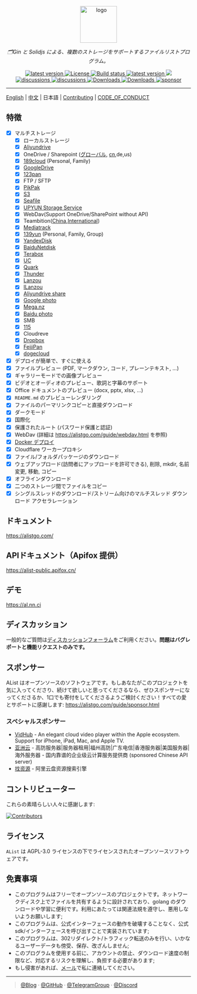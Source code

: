 <div align="center">
  <a href="https://alistgo.com"><img width="100px" alt="logo" src="https://cdn.jsdelivr.net/gh/alist-org/logo@main/logo.svg"/></a>
  <p><em>🗂️Gin と Solidjs による、複数のストレージをサポートするファイルリストプログラム。</em></p>
<div>
  <a href="https://goreportcard.com/report/github.com/alist-org/alist/v3">
    <img src="https://goreportcard.com/badge/github.com/alist-org/alist/v3" alt="latest version" />
  </a>
  <a href="https://github.com/alist-org/alist/blob/main/LICENSE">
    <img src="https://img.shields.io/github/license/Xhofe/alist" alt="License" />
  </a>
  <a href="https://github.com/alist-org/alist/actions?query=workflow%3ABuild">
    <img src="https://img.shields.io/github/actions/workflow/status/Xhofe/alist/build.yml?branch=main" alt="Build status" />
  </a>
  <a href="https://github.com/alist-org/alist/releases">
    <img src="https://img.shields.io/github/release/Xhofe/alist" alt="latest version" />
  </a>
  <a title="Crowdin" target="_blank" href="https://crwd.in/alist">
    <img src="https://badges.crowdin.net/alist/localized.svg">
  </a>
</div>
<div>
  <a href="https://github.com/alist-org/alist/discussions">
    <img src="https://img.shields.io/github/discussions/Xhofe/alist?color=%23ED8936" alt="discussions" />
  </a>
  <a href="https://discord.gg/F4ymsH4xv2">
    <img src="https://img.shields.io/discord/1018870125102895134?logo=discord" alt="discussions" />
  </a>
  <a href="https://github.com/alist-org/alist/releases">
    <img src="https://img.shields.io/github/downloads/Xhofe/alist/total?color=%239F7AEA&logo=github" alt="Downloads" />
  </a>
  <a href="https://hub.docker.com/r/xhofe/alist">
    <img src="https://img.shields.io/docker/pulls/xhofe/alist?color=%2348BB78&logo=docker&label=pulls" alt="Downloads" />
  </a>
  <a href="https://alistgo.com/guide/sponsor.html">
    <img src="https://img.shields.io/badge/%24-sponsor-F87171.svg" alt="sponsor" />
  </a>
</div>
</div>

---

[English](./README.md) | [中文](./README_cn.md) | 日本語 | [Contributing](./CONTRIBUTING.md) | [CODE_OF_CONDUCT](./CODE_OF_CONDUCT.md)

## 特徴

- [x] マルチストレージ
    - [x] ローカルストレージ
    - [x] [Aliyundrive](https://www.alipan.com/)
    - [x] OneDrive / Sharepoint ([グローバル](https://www.office.com/), [cn](https://portal.partner.microsoftonline.cn),de,us)
    - [x] [189cloud](https://cloud.189.cn) (Personal, Family)
    - [x] [GoogleDrive](https://drive.google.com/)
    - [x] [123pan](https://www.123pan.com/)
    - [x] FTP / SFTP
    - [x] [PikPak](https://www.mypikpak.com/)
    - [x] [S3](https://aws.amazon.com/s3/)
    - [x] [Seafile](https://seafile.com/)
    - [x] [UPYUN Storage Service](https://www.upyun.com/products/file-storage)
    - [x] WebDav(Support OneDrive/SharePoint without API)
    - [x] Teambition([China](https://www.teambition.com/ ),[International](https://us.teambition.com/ ))
    - [x] [Mediatrack](https://www.mediatrack.cn/)
    - [x] [139yun](https://yun.139.com/) (Personal, Family, Group)
    - [x] [YandexDisk](https://disk.yandex.com/)
    - [x] [BaiduNetdisk](http://pan.baidu.com/)
    - [x] [Terabox](https://www.terabox.com/main)
    - [x] [UC](https://drive.uc.cn)
    - [x] [Quark](https://pan.quark.cn)
    - [x] [Thunder](https://pan.xunlei.com)
    - [x] [Lanzou](https://www.lanzou.com/)
    - [x] [ILanzou](https://www.ilanzou.com/)
    - [x] [Aliyundrive share](https://www.alipan.com/)
    - [x] [Google photo](https://photos.google.com/)
    - [x] [Mega.nz](https://mega.nz)
    - [x] [Baidu photo](https://photo.baidu.com/)
    - [x] SMB
    - [x] [115](https://115.com/)
    - [X] Cloudreve
    - [x] [Dropbox](https://www.dropbox.com/)
    - [x] [FeijiPan](https://www.feijipan.com/)
    - [x] [dogecloud](https://www.dogecloud.com/product/oss)
- [x] デプロイが簡単で、すぐに使える
- [x] ファイルプレビュー (PDF, マークダウン, コード, プレーンテキスト, ...)
- [x] ギャラリーモードでの画像プレビュー
- [x] ビデオとオーディオのプレビュー、歌詞と字幕のサポート
- [x] Office ドキュメントのプレビュー (docx, pptx, xlsx, ...)
- [x] `README.md` のプレビューレンダリング
- [x] ファイルのパーマリンクコピーと直接ダウンロード
- [x] ダークモード
- [x] 国際化
- [x] 保護されたルート (パスワード保護と認証)
- [x] WebDav (詳細は https://alistgo.com/guide/webdav.html を参照)
- [x] [Docker デプロイ](https://hub.docker.com/r/xhofe/alist)
- [x] Cloudflare ワーカープロキシ
- [x] ファイル/フォルダパッケージのダウンロード
- [x] ウェブアップロード(訪問者にアップロードを許可できる), 削除, mkdir, 名前変更, 移動, コピー
- [x] オフラインダウンロード
- [x] 二つのストレージ間でファイルをコピー
- [x] シングルスレッドのダウンロード/ストリーム向けのマルチスレッド ダウンロード アクセラレーション

## ドキュメント

<https://alistgo.com/>

## APIドキュメント（Apifox 提供）

<https://alist-public.apifox.cn/>

## デモ

<https://al.nn.ci>

## ディスカッション

一般的なご質問は[ディスカッションフォーラム](https://github.com/alist-org/alist/discussions)をご利用ください。**問題はバグレポートと機能リクエストのみです。**

## スポンサー

AList はオープンソースのソフトウェアです。もしあなたがこのプロジェクトを気に入ってくださり、続けて欲しいと思ってくださるなら、ぜひスポンサーになってくださるか、1口でも寄付をしてくださるようご検討ください！すべての愛とサポートに感謝します:
https://alistgo.com/guide/sponsor.html

### スペシャルスポンサー

- [VidHub](https://apps.apple.com/app/apple-store/id1659622164?pt=118612019&ct=alist&mt=8) - An elegant cloud video player within the Apple ecosystem. Support for iPhone, iPad, Mac, and Apple TV.
- [亚洲云](https://www.asiayun.com/aff/QQCOOQKZ) - 高防服务器|服务器租用|福州高防|广东电信|香港服务器|美国服务器|海外服务器 - 国内靠谱的企业级云计算服务提供商 (sponsored Chinese API server)
- [找资源](http://zhaoziyuan2.cc/) - 阿里云盘资源搜索引擎

## コントリビューター

これらの素晴らしい人々に感謝します:

[![Contributors](http://contrib.nn.ci/api?repo=alist-org/alist&repo=alist-org/alist-web&repo=alist-org/docs)](https://github.com/alist-org/alist/graphs/contributors)

## ライセンス

`AList` は AGPL-3.0 ライセンスの下でライセンスされたオープンソースソフトウェアです。

## 免責事項
- このプログラムはフリーでオープンソースのプロジェクトです。ネットワークディスク上でファイルを共有するように設計されており、golang のダウンロードや学習に便利です。利用にあたっては関連法規を遵守し、悪用しないようお願いします;
- このプログラムは、公式インターフェースの動作を破壊することなく、公式 sdk/インターフェースを呼び出すことで実装されています;
- このプログラムは、302リダイレクト/トラフィック転送のみを行い、いかなるユーザーデータも傍受、保存、改ざんしません;
- このプログラムを使用する前に、アカウントの禁止、ダウンロード速度の制限など、対応するリスクを理解し、負担する必要があります;
- もし侵害があれば、[メール](mailto:i@nn.ci)で私に連絡してください。

---

> [@Blog](https://nn.ci/) · [@GitHub](https://github.com/alist-org) · [@TelegramGroup](https://t.me/alist_chat) · [@Discord](https://discord.gg/F4ymsH4xv2)
